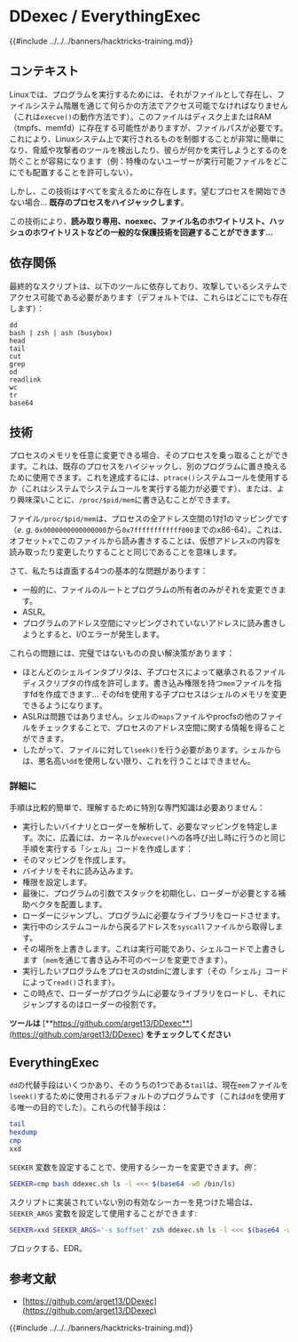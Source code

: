 # DDexec / EverythingExec

{{#include ../../../banners/hacktricks-training.md}}

## コンテキスト

Linuxでは、プログラムを実行するためには、それがファイルとして存在し、ファイルシステム階層を通じて何らかの方法でアクセス可能でなければなりません（これは`execve()`の動作方法です）。このファイルはディスク上またはRAM（tmpfs、memfd）に存在する可能性がありますが、ファイルパスが必要です。これにより、Linuxシステム上で実行されるものを制御することが非常に簡単になり、脅威や攻撃者のツールを検出したり、彼らが何かを実行しようとするのを防ぐことが容易になります（例：特権のないユーザーが実行可能ファイルをどこにでも配置することを許可しない）。

しかし、この技術はすべてを変えるために存在します。望むプロセスを開始できない場合... **既存のプロセスをハイジャックします**。

この技術により、**読み取り専用、noexec、ファイル名のホワイトリスト、ハッシュのホワイトリストなどの一般的な保護技術を回避することができます...**

## 依存関係

最終的なスクリプトは、以下のツールに依存しており、攻撃しているシステムでアクセス可能である必要があります（デフォルトでは、これらはどこにでも存在します）：
```
dd
bash | zsh | ash (busybox)
head
tail
cut
grep
od
readlink
wc
tr
base64
```
## 技術

プロセスのメモリを任意に変更できる場合、そのプロセスを乗っ取ることができます。これは、既存のプロセスをハイジャックし、別のプログラムに置き換えるために使用できます。これを達成するには、`ptrace()`システムコールを使用するか（これはシステムでシステムコールを実行する能力が必要です）、または、より興味深いことに、`/proc/$pid/mem`に書き込むことができます。

ファイル`/proc/$pid/mem`は、プロセスの全アドレス空間の1対1のマッピングです（_e. g._ `0x0000000000000000`から`0x7ffffffffffff000`までのx86-64）。これは、オフセット`x`でこのファイルから読み書きすることは、仮想アドレス`x`の内容を読み取ったり変更したりすることと同じであることを意味します。

さて、私たちは直面する4つの基本的な問題があります：

- 一般的に、ファイルのルートとプログラムの所有者のみがそれを変更できます。
- ASLR。
- プログラムのアドレス空間にマッピングされていないアドレスに読み書きしようとすると、I/Oエラーが発生します。

これらの問題には、完璧ではないものの良い解決策があります：

- ほとんどのシェルインタプリタは、子プロセスによって継承されるファイルディスクリプタの作成を許可します。書き込み権限を持つ`mem`ファイルを指すfdを作成できます... そのfdを使用する子プロセスはシェルのメモリを変更できるようになります。
- ASLRは問題ではありません。シェルの`maps`ファイルやprocfsの他のファイルをチェックすることで、プロセスのアドレス空間に関する情報を得ることができます。
- したがって、ファイルに対して`lseek()`を行う必要があります。シェルからは、悪名高い`dd`を使用しない限り、これを行うことはできません。

### 詳細に

手順は比較的簡単で、理解するために特別な専門知識は必要ありません：

- 実行したいバイナリとローダーを解析して、必要なマッピングを特定します。次に、広義には、カーネルが`execve()`への各呼び出し時に行うのと同じ手順を実行する「シェル」コードを作成します：
- そのマッピングを作成します。
- バイナリをそれに読み込みます。
- 権限を設定します。
- 最後に、プログラムの引数でスタックを初期化し、ローダーが必要とする補助ベクタを配置します。
- ローダーにジャンプし、プログラムに必要なライブラリをロードさせます。
- 実行中のシステムコールから戻るアドレスを`syscall`ファイルから取得します。
- その場所を上書きします。これは実行可能であり、シェルコードで上書きします（`mem`を通じて書き込み不可のページを変更できます）。
- 実行したいプログラムをプロセスのstdinに渡します（その「シェル」コードによって`read()`されます）。
- この時点で、ローダーがプログラムに必要なライブラリをロードし、それにジャンプするのはローダーの役割です。

**ツールは** [**https://github.com/arget13/DDexec**](https://github.com/arget13/DDexec) **をチェックしてください**

## EverythingExec

`dd`の代替手段はいくつかあり、そのうちの1つである`tail`は、現在`mem`ファイルを`lseek()`するために使用されるデフォルトのプログラムです（これは`dd`を使用する唯一の目的でした）。これらの代替手段は：
```bash
tail
hexdump
cmp
xxd
```
`SEEKER` 変数を設定することで、使用するシーカーを変更できます。_例_：
```bash
SEEKER=cmp bash ddexec.sh ls -l <<< $(base64 -w0 /bin/ls)
```
スクリプトに実装されていない別の有効なシーカーを見つけた場合は、`SEEKER_ARGS` 変数を設定して使用することができます:
```bash
SEEKER=xxd SEEKER_ARGS='-s $offset' zsh ddexec.sh ls -l <<< $(base64 -w0 /bin/ls)
```
ブロックする、EDR。

## 参考文献

- [https://github.com/arget13/DDexec](https://github.com/arget13/DDexec)

{{#include ../../../banners/hacktricks-training.md}}
